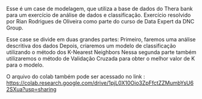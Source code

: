Esse é um case de modelagem, que utiliza a base de dados do Thera bank para um exercício de análise de dados e classificação.
Exercício resolvido por Rian Rodrigues de Oliveira como parte do curso de Data Expert da DNC Group.

Esse case se divide em duas grandes partes: Primeiro, faremos uma análise descritiva dos dados
Depois, criaremos um modelo de classificação utilizando o método dos K-Nearest Neighbors
Nessa segunda parte também utilizaremos o método de Validação Cruzada para obter o melhor valor de K para o modelo.

O arquivo do colab também pode ser acessado no link : https://colab.research.google.com/drive/1pjL0X10Oio3ZpFfctZZMumbYsU62SXua?usp=sharing
